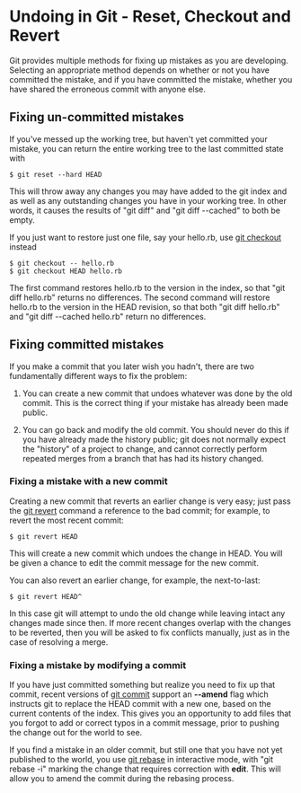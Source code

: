 # Undoing in Git - Reset, Checkout and Revert

Git provides multiple methods for fixing up mistakes as you
are developing.  Selecting an appropriate method depends on whether
or not you have committed the mistake, and if you have committed the
mistake, whether you have shared the erroneous commit with anyone else.

## Fixing un-committed mistakes

If you've messed up the working tree, but haven't yet committed your
mistake, you can return the entire working tree to the last committed
state with

    $ git reset --hard HEAD

This will throw away any changes you may have added to the git index
and as well as any outstanding changes you have in your working tree.
In other words, it causes the results of "git diff" and "git diff --cached"
to both be empty.

If you just want to restore just one file, say your hello.rb, use
[git checkout](https://git-scm.com/docs/git-checkout) instead

    $ git checkout -- hello.rb
    $ git checkout HEAD hello.rb

The first command restores hello.rb to the version in the index,
so that "git diff hello.rb" returns no differences.  The second command
will restore hello.rb to the version in the HEAD revision, so
that both "git diff hello.rb" and "git diff --cached hello.rb"
return no differences.

## Fixing committed mistakes

If you make a commit that you later wish you hadn't, there are two
fundamentally different ways to fix the problem:

1. You can create a new commit that undoes whatever was done
    by the old commit.  This is the correct thing if your
    mistake has already been made public.

2. You can go back and modify the old commit.  You should
    never do this if you have already made the history public;
    git does not normally expect the "history" of a project to
    change, and cannot correctly perform repeated merges from
    a branch that has had its history changed.

### Fixing a mistake with a new commit

Creating a new commit that reverts an earlier change is very easy;
just pass the [git revert](https://git-scm.com/docs/git-revert) command a reference to the bad
commit; for example, to revert the most recent commit:

    $ git revert HEAD

This will create a new commit which undoes the change in HEAD.  You
will be given a chance to edit the commit message for the new commit.

You can also revert an earlier change, for example, the next-to-last:

    $ git revert HEAD^

In this case git will attempt to undo the old change while leaving
intact any changes made since then.  If more recent changes overlap
with the changes to be reverted, then you will be asked to fix
conflicts manually, just as in the case of resolving a merge.

### Fixing a mistake by modifying a commit

If you have just committed something but realize you need to fix
up that commit, recent versions of [git commit](https://git-scm.com/docs/git-commit) support an 
**--amend** flag which instructs git to replace the HEAD commit
with a new one, based on the current contents of the index.  This
gives you an opportunity to add files that you forgot to add or
correct typos in a commit message, prior to pushing the change
out for the world to see.

If you find a mistake in an older commit, but still one that you
have not yet published to the world, you use [git rebase](https://git-scm.com/docs/git-rebase)
in interactive mode, with "git rebase -i" marking the change
that requires correction with **edit**.  This will allow you
to amend the commit during the rebasing process.
